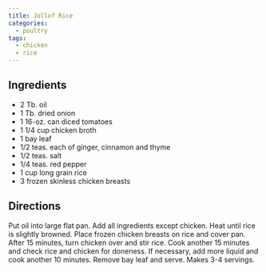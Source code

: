 ```yaml
---
title: Jollof Rice
categories:
  - poultry
tags:
  - chicken
  - rice
---
```


## Ingredients

- 2 Tb. oil
- 1 Tb. dried onion
- 1 16-oz. can diced tomatoes
- 1 1/4 cup chicken broth
- 1 bay leaf
- 1/2 teas. each of ginger, cinnamon and thyme
- 1/2 teas. salt
- 1/4 teas. red pepper
- 1 cup long grain rice
- 3 frozen skinless chicken breasts

## Directions

Put oil into large flat pan. Add all ingredients except chicken. Heat until rice is slightly browned.
Place frozen chicken breasts on rice and cover pan. After 15 minutes, turn chicken over and stir
rice. Cook another 15 minutes and check rice and chicken for doneness. If necessary, add
more liquid and cook another 10 minutes. Remove bay leaf and serve. Makes 3-4 servings.
